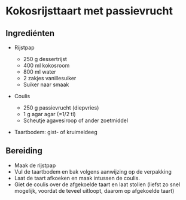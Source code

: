 # Kokosrijsttaart met passievrucht

## Ingrediénten

* Rijstpap
    * 250 g dessertrijst
    * 400 ml kokosroom
    * 800 ml water
    * 2 zakjes vanillesuiker
    * Suiker naar smaak

* Coulis
    * 250 g passievrucht (diepvries)
    * 1 g agar agar (=1/2 tl)
    * Scheutje agavesiroop of ander zoetmiddel

* Taartbodem: gist- of kruimeldeeg

## Bereiding

* Maak de rijstpap
* Vul de taartbodem en bak volgens aanwijzing op de verpakking
* Laat de taart afkoeken en maak intussen de coulis.
* Giet de coulis over de afgekoelde taart en laat stollen (liefst zo snel mogelijk, voordat de teveel uitloopt, daarom op afgekoelde taart)
